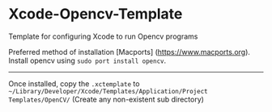 Xcode-Opencv-Template
=====================

Template for configuring Xcode to run Opencv programs

Preferred method of installation [Macports] (https://www.macports.org). Install opencv using `sudo port install opencv`.
***
Once installed, copy the `.xctemplate` to 
 `~/Library/Developer/Xcode/Templates/Application/Project Templates/OpenCV/` (Create any non-existent sub directory)